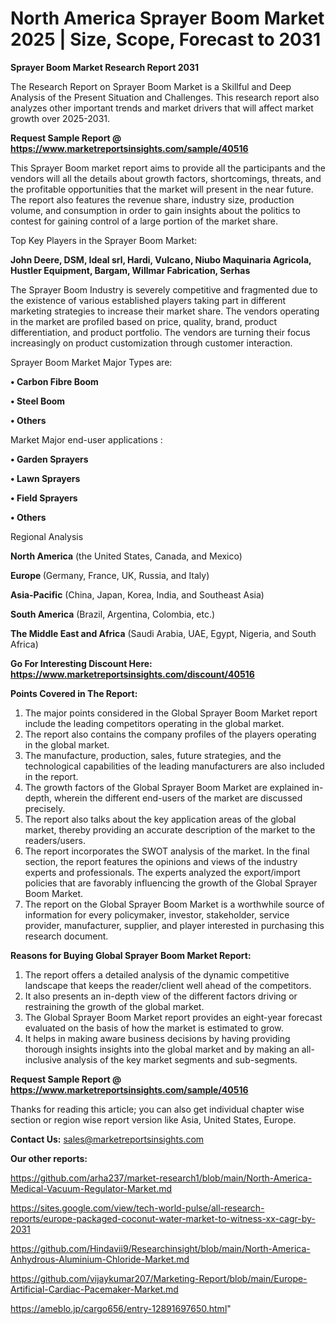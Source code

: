 # North America Sprayer Boom Market 2025 | Size, Scope, Forecast to 2031

<strong>Sprayer Boom Market Research Report 2031</strong>

The Research Report on Sprayer Boom Market is a Skillful and Deep Analysis of the Present Situation and Challenges. This research report also analyzes other important trends and market drivers that will affect market growth over 2025-2031.

<strong>Request Sample Report @ <a href=https://www.marketreportsinsights.com/sample/40516>https://www.marketreportsinsights.com/sample/40516</a></strong>

This Sprayer Boom market report aims to provide all the participants and the vendors will all the details about growth factors, shortcomings, threats, and the profitable opportunities that the market will present in the near future. The report also features the revenue share, industry size, production volume, and consumption in order to gain insights about the politics to contest for gaining control of a large portion of the market share.

Top Key Players in the Sprayer Boom Market:

<strong>John Deere, DSM, Ideal srl, Hardi, Vulcano, Niubo Maquinaria Agricola, Hustler Equipment, Bargam, Willmar Fabrication, Serhas</strong>

The Sprayer Boom Industry is severely competitive and fragmented due to the existence of various established players taking part in different marketing strategies to increase their market share. The vendors operating in the market are profiled based on price, quality, brand, product differentiation, and product portfolio. The vendors are turning their focus increasingly on product customization through customer interaction.

Sprayer Boom Market Major Types are:

<strong>•  Carbon Fibre Boom

•  Steel Boom

•  Others</strong>

Market Major end-user applications :

<strong>•  Garden Sprayers

•  Lawn Sprayers

•  Field Sprayers

•  Others</strong>

Regional Analysis

</u><strong><b>North America</b></strong> (the United States, Canada, and Mexico)

<strong><b>Europe </b></strong>(Germany, France, UK, Russia, and Italy)

<strong><b>Asia-Pacific</b></strong> (China, Japan, Korea, India, and Southeast Asia)

<strong><b>South America</b></strong> (Brazil, Argentina, Colombia, etc.)

<strong><b>The Middle East and Africa</b></strong> (Saudi Arabia, UAE, Egypt, Nigeria, and South Africa)

<strong>Go For Interesting Discount Here: <a href=https://www.marketreportsinsights.com/discount/40516>https://www.marketreportsinsights.com/discount/40516</a></strong>

<strong>Points Covered in The Report:</strong>
<ol>
  <li>The major points considered in the Global Sprayer Boom Market report include the leading competitors operating in the global market.</li>
  <li>The report also contains the company profiles of the players operating in the global market.</li>
  <li>The manufacture, production, sales, future strategies, and the technological capabilities of the leading manufacturers are also included in the report.</li>
  <li>The growth factors of the Global Sprayer Boom Market are explained in-depth, wherein the different end-users of the market are discussed precisely.</li>
  <li>The report also talks about the key application areas of the global market, thereby providing an accurate description of the market to the readers/users.</li>
  <li>The report incorporates the SWOT analysis of the market. In the final section, the report features the opinions and views of the industry experts and professionals. The experts analyzed the export/import policies that are favorably influencing the growth of the Global Sprayer Boom Market.</li>
  <li>The report on the Global Sprayer Boom Market is a worthwhile source of information for every policymaker, investor, stakeholder, service provider, manufacturer, supplier, and player interested in purchasing this research document.</li>
</ol>
<strong>Reasons for Buying Global Sprayer Boom Market Report:</strong>

<ol>
  <li>The report offers a detailed analysis of the dynamic competitive landscape that keeps the reader/client well ahead of the competitors.</li>
  <li>It also presents an in-depth view of the different factors driving or restraining the growth of the global market.</li>
  <li>The Global Sprayer Boom Market report provides an eight-year forecast evaluated on the basis of how the market is estimated to grow.</li>
  <li>It helps in making aware business decisions by having providing thorough insights insights into the global market and by making an all-inclusive analysis of the key market segments and sub-segments.</li>
</ol>
<strong>Request Sample Report @ <a href=https://www.marketreportsinsights.com/sample/40516>https://www.marketreportsinsights.com/sample/40516</a></strong>


Thanks for reading this article; you can also get individual chapter wise section or region wise report version like Asia, United States, Europe.

<strong>Contact Us:</strong>
sales@marketreportsinsights.com

<strong>Our other reports:</strong>

<a href=https://github.com/arha237/market-research1/blob/main/North-America-Medical-Vacuum-Regulator-Market.md>https://github.com/arha237/market-research1/blob/main/North-America-Medical-Vacuum-Regulator-Market.md</a>

<a href=https://sites.google.com/view/tech-world-pulse/all-research-reports/europe-packaged-coconut-water-market-to-witness-xx-cagr-by-2031>https://sites.google.com/view/tech-world-pulse/all-research-reports/europe-packaged-coconut-water-market-to-witness-xx-cagr-by-2031</a>

<a href=https://github.com/Hindavii9/Researchinsight/blob/main/North-America-Anhydrous-Aluminium-Chloride-Market.md>https://github.com/Hindavii9/Researchinsight/blob/main/North-America-Anhydrous-Aluminium-Chloride-Market.md</a>

<a href=https://github.com/vijaykumar207/Marketing-Report/blob/main/Europe-Artificial-Cardiac-Pacemaker-Market.md>https://github.com/vijaykumar207/Marketing-Report/blob/main/Europe-Artificial-Cardiac-Pacemaker-Market.md</a>

<a href=https://ameblo.jp/cargo656/entry-12891697650.html>https://ameblo.jp/cargo656/entry-12891697650.html</a>"
